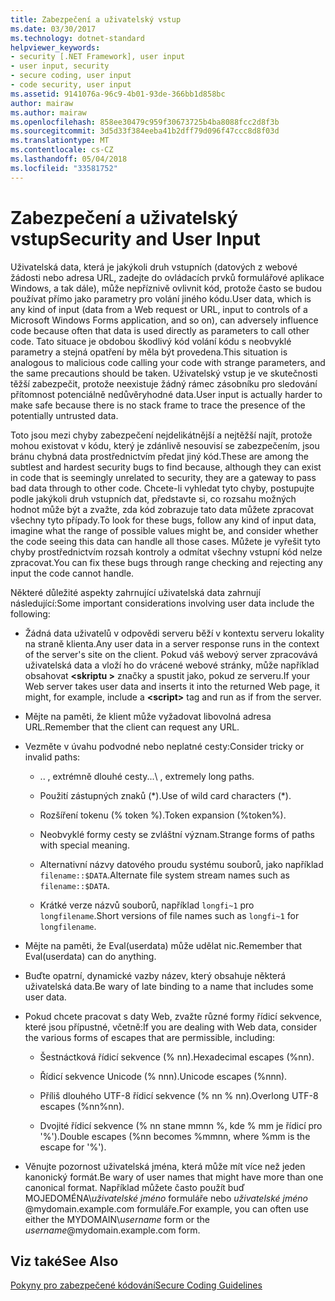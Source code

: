 ```yaml
---
title: Zabezpečení a uživatelský vstup
ms.date: 03/30/2017
ms.technology: dotnet-standard
helpviewer_keywords:
- security [.NET Framework], user input
- user input, security
- secure coding, user input
- code security, user input
ms.assetid: 9141076a-96c9-4b01-93de-366bb1d858bc
author: mairaw
ms.author: mairaw
ms.openlocfilehash: 858ee30479c959f30673725b4ba8088fcc2d8f3b
ms.sourcegitcommit: 3d5d33f384eeba41b2dff79d096f47ccc8d8f03d
ms.translationtype: MT
ms.contentlocale: cs-CZ
ms.lasthandoff: 05/04/2018
ms.locfileid: "33581752"
---
```

# <a name="security-and-user-input"></a><span data-ttu-id="62e93-102">Zabezpečení a uživatelský vstup</span><span class="sxs-lookup"><span data-stu-id="62e93-102">Security and User Input</span></span>
<span data-ttu-id="62e93-103">Uživatelská data, která je jakýkoli druh vstupních (datových z webové žádosti nebo adresa URL, zadejte do ovládacích prvků formulářové aplikace Windows, a tak dále), může nepříznivě ovlivnit kód, protože často se budou používat přímo jako parametry pro volání jiného kódu.</span><span class="sxs-lookup"><span data-stu-id="62e93-103">User data, which is any kind of input (data from a Web request or URL, input to controls of a Microsoft Windows Forms application, and so on), can adversely influence code because often that data is used directly as parameters to call other code.</span></span> <span data-ttu-id="62e93-104">Tato situace je obdobou škodlivý kód volání kódu s neobvyklé parametry a stejná opatření by měla být provedena.</span><span class="sxs-lookup"><span data-stu-id="62e93-104">This situation is analogous to malicious code calling your code with strange parameters, and the same precautions should be taken.</span></span> <span data-ttu-id="62e93-105">Uživatelský vstup je ve skutečnosti těžší zabezpečit, protože neexistuje žádný rámec zásobníku pro sledování přítomnost potenciálně nedůvěryhodné data.</span><span class="sxs-lookup"><span data-stu-id="62e93-105">User input is actually harder to make safe because there is no stack frame to trace the presence of the potentially untrusted data.</span></span>  
  
 <span data-ttu-id="62e93-106">Toto jsou mezi chyby zabezpečení nejdelikátnější a nejtěžší najít, protože mohou existovat v kódu, který je zdánlivě nesouvisí se zabezpečením, jsou bránu chybná data prostřednictvím předat jiný kód.</span><span class="sxs-lookup"><span data-stu-id="62e93-106">These are among the subtlest and hardest security bugs to find because, although they can exist in code that is seemingly unrelated to security, they are a gateway to pass bad data through to other code.</span></span> <span data-ttu-id="62e93-107">Chcete-li vyhledat tyto chyby, postupujte podle jakýkoli druh vstupních dat, představte si, co rozsahu možných hodnot může být a zvažte, zda kód zobrazuje tato data můžete zpracovat všechny tyto případy.</span><span class="sxs-lookup"><span data-stu-id="62e93-107">To look for these bugs, follow any kind of input data, imagine what the range of possible values might be, and consider whether the code seeing this data can handle all those cases.</span></span> <span data-ttu-id="62e93-108">Můžete je vyřešit tyto chyby prostřednictvím rozsah kontroly a odmítat všechny vstupní kód nelze zpracovat.</span><span class="sxs-lookup"><span data-stu-id="62e93-108">You can fix these bugs through range checking and rejecting any input the code cannot handle.</span></span>  
  
 <span data-ttu-id="62e93-109">Některé důležité aspekty zahrnující uživatelská data zahrnují následující:</span><span class="sxs-lookup"><span data-stu-id="62e93-109">Some important considerations involving user data include the following:</span></span>  
  
-   <span data-ttu-id="62e93-110">Žádná data uživatelů v odpovědi serveru běží v kontextu serveru lokality na straně klienta.</span><span class="sxs-lookup"><span data-stu-id="62e93-110">Any user data in a server response runs in the context of the server's site on the client.</span></span> <span data-ttu-id="62e93-111">Pokud váš webový server zpracovává uživatelská data a vloží ho do vrácené webové stránky, může například obsahovat  **\<skriptu >** značky a spustit jako, pokud ze serveru.</span><span class="sxs-lookup"><span data-stu-id="62e93-111">If your Web server takes user data and inserts it into the returned Web page, it might, for example, include a **\<script>** tag and run as if from the server.</span></span>  
  
-   <span data-ttu-id="62e93-112">Mějte na paměti, že klient může vyžadovat libovolná adresa URL.</span><span class="sxs-lookup"><span data-stu-id="62e93-112">Remember that the client can request any URL.</span></span>  
  
-   <span data-ttu-id="62e93-113">Vezměte v úvahu podvodné nebo neplatné cesty:</span><span class="sxs-lookup"><span data-stu-id="62e93-113">Consider tricky or invalid paths:</span></span>  
  
    -   <span data-ttu-id="62e93-114">.. \, extrémně dlouhé cesty.</span><span class="sxs-lookup"><span data-stu-id="62e93-114">..\ , extremely long paths.</span></span>  
  
    -   <span data-ttu-id="62e93-115">Použití zástupných znaků (\*).</span><span class="sxs-lookup"><span data-stu-id="62e93-115">Use of wild card characters (\*).</span></span>  
  
    -   <span data-ttu-id="62e93-116">Rozšíření tokenu (% token %).</span><span class="sxs-lookup"><span data-stu-id="62e93-116">Token expansion (%token%).</span></span>  
  
    -   <span data-ttu-id="62e93-117">Neobvyklé formy cesty se zvláštní význam.</span><span class="sxs-lookup"><span data-stu-id="62e93-117">Strange forms of paths with special meaning.</span></span>  
  
    -   <span data-ttu-id="62e93-118">Alternativní názvy datového proudu systému souborů, jako například `filename::$DATA`.</span><span class="sxs-lookup"><span data-stu-id="62e93-118">Alternate file system stream names such as `filename::$DATA`.</span></span>  
  
    -   <span data-ttu-id="62e93-119">Krátké verze názvů souborů, například `longfi~1` pro `longfilename`.</span><span class="sxs-lookup"><span data-stu-id="62e93-119">Short versions of file names such as `longfi~1` for `longfilename`.</span></span>  
  
-   <span data-ttu-id="62e93-120">Mějte na paměti, že Eval(userdata) může udělat nic.</span><span class="sxs-lookup"><span data-stu-id="62e93-120">Remember that Eval(userdata) can do anything.</span></span>  
  
-   <span data-ttu-id="62e93-121">Buďte opatrní, dynamické vazby název, který obsahuje některá uživatelská data.</span><span class="sxs-lookup"><span data-stu-id="62e93-121">Be wary of late binding to a name that includes some user data.</span></span>  
  
-   <span data-ttu-id="62e93-122">Pokud chcete pracovat s daty Web, zvažte různé formy řídicí sekvence, které jsou přípustné, včetně:</span><span class="sxs-lookup"><span data-stu-id="62e93-122">If you are dealing with Web data, consider the various forms of escapes that are permissible, including:</span></span>  
  
    -   <span data-ttu-id="62e93-123">Šestnáctková řídicí sekvence (% nn).</span><span class="sxs-lookup"><span data-stu-id="62e93-123">Hexadecimal escapes (%nn).</span></span>  
  
    -   <span data-ttu-id="62e93-124">Řídicí sekvence Unicode (% nnn).</span><span class="sxs-lookup"><span data-stu-id="62e93-124">Unicode escapes (%nnn).</span></span>  
  
    -   <span data-ttu-id="62e93-125">Příliš dlouhého UTF-8 řídicí sekvence (% nn % nn).</span><span class="sxs-lookup"><span data-stu-id="62e93-125">Overlong UTF-8 escapes (%nn%nn).</span></span>  
  
    -   <span data-ttu-id="62e93-126">Dvojité řídicí sekvence (% nn stane mmnn %, kde % mm je řídicí pro '%').</span><span class="sxs-lookup"><span data-stu-id="62e93-126">Double escapes (%nn becomes %mmnn, where %mm is the escape for '%').</span></span>  
  
-   <span data-ttu-id="62e93-127">Věnujte pozornost uživatelská jména, která může mít více než jeden kanonický formát.</span><span class="sxs-lookup"><span data-stu-id="62e93-127">Be wary of user names that might have more than one canonical format.</span></span> <span data-ttu-id="62e93-128">Například můžete často použít buď MOJEDOMÉNA\\*uživatelské jméno* formuláře nebo *uživatelské jméno* @mydomain.example.com formuláře.</span><span class="sxs-lookup"><span data-stu-id="62e93-128">For example, you can often use either the MYDOMAIN\\*username* form or the *username*@mydomain.example.com form.</span></span>  
  
## <a name="see-also"></a><span data-ttu-id="62e93-129">Viz také</span><span class="sxs-lookup"><span data-stu-id="62e93-129">See Also</span></span>  
 [<span data-ttu-id="62e93-130">Pokyny pro zabezpečené kódování</span><span class="sxs-lookup"><span data-stu-id="62e93-130">Secure Coding Guidelines</span></span>](../../../docs/standard/security/secure-coding-guidelines.md)
